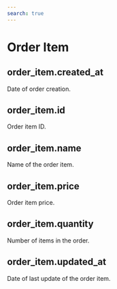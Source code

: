 ```yaml
---
search: true
---
```


# Order Item

## order_item.created_at

Date of order creation.

## order_item.id

Order item ID.

## order_item.name

Name of the order item.

## order_item.price

Order item price.

## order_item.quantity

Number of items in the order.

## order_item.updated_at

Date of last update of the order item.
